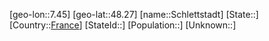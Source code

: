 ﻿---
location: [48.27,7.45]
type: City
tags:
- geo/City


SpocWebEntityId: 34034
isDeleted: false
confidential: public

---
[geo-lon::7.45]
[geo-lat::48.27]
[name::Schlettstadt]
[State::]
[Country::[France](geo/Continent/Europe/France.md)]
[StateId::]
[Population::]
[Unknown::]

